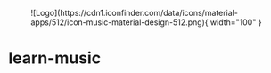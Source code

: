<figure markdown>
![Logo](https://cdn1.iconfinder.com/data/icons/material-apps/512/icon-music-material-design-512.png){ width="100" }
</figure>

# learn-music
